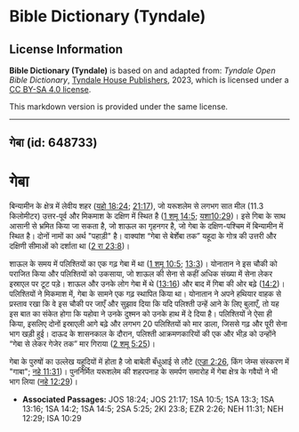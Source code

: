 # Bible Dictionary (Tyndale)

## License Information

**Bible Dictionary (Tyndale)** is based on and adapted from: _Tyndale Open Bible Dictionary_, [Tyndale House Publishers](https://tyndaleopenresources.com/), 2023, which is licensed under a [CC BY-SA 4.0 license](https://creativecommons.org/licenses/by-sa/4.0/legalcode.en).

This markdown version is provided under the same license.



--------------------------------

## गेबा (id: 648733)

गेबा
====

बिन्यामीन के क्षेत्र में लेवीय शहर ([यहो 18:24](https://ref.ly/Josh18:24); [21:17](https://ref.ly/Josh21:17)), जो यरूशलेम से लगभग सात मील (11\.3 किलोमीटर) उत्तर\-पूर्व और मिकमाश के दक्षिण में स्थित है ([1 शमू 14:5](https://ref.ly/1Sam14:5); [यशा10:29](https://ref.ly/Isa10:29))। इसे गिबा के साथ आसानी से भ्रमित किया जा सकता है, जो शाऊल का गृहनगर है, जो गेबा के दक्षिण\-पश्चिम में बिन्यामीन में स्थित है। दोनों नामों का अर्थ "पहाड़ी" है। वाक्यांश “गेबा से बेर्शेबा तक” यहूदा के गोत्र की उत्तरी और दक्षिणी सीमाओं को दर्शाता था ([2 रा 23:8](https://ref.ly/2Kgs23:8))।

शाऊल के समय में पलिश्तियों का एक गढ़ गेबा में था ([1 शमू 10:5](https://ref.ly/1Sam10:5); [13:3](https://ref.ly/1Sam13:3))। योनातान ने इस चौकी को पराजित किया और पलिश्तियों को उकसाया, जो शाऊल की सेना से कहीं अधिक संख्या में सेना लेकर इस्राएल पर टूट पड़े। शाऊल और उनके लोग गेबा में थे ([13:16](https://ref.ly/1Sam13:16)) और बाद में गिबा की ओर बढ़े ([14:2](https://ref.ly/1Sam14:2))। पलिश्तियों ने मिकमाश में, गेबा के सामने एक गढ़ स्थापित किया था। योनातान ने अपने हथियार वाहक से प्रस्ताव रखा कि वे इस चौकी पर जाएँ और सुझाव दिया कि यदि पलिश्ती उन्हें आने के लिए बुलाएँ, तो यह इस बात का संकेत होगा कि यहोवा ने उनके दुश्मन को उनके हाथ में दे दिया है। पलिश्तियों ने ऐसा ही किया, इसलिए दोनों इस्राएली आगे बढ़े और लगभग 20 पलिश्तियों को मार डाला, जिससे गढ़ और पूरी सेना भाग खड़ी हुई। दाऊद के शासनकाल के दौरान, पलिश्ती आक्रमणकारियों की एक और भीड़ को उन्होंने “गेबा से लेकर गेजेर तक” मार गिराया ([2 शमू 5:25](https://ref.ly/2Sam5:25))।

गेबा के पुरुषों का उल्लेख यहूदियों में होता है जो बाबेली बँधुआई से लौटे ([एज्रा 2:26](https://ref.ly/Ezra2:26), किंग जेम्स संस्करण में "गाबा"; [नहे 11:31](https://ref.ly/Neh11:31))। पुनर्निर्मित यरूशलेम की शहरपनाह के समर्पण समारोह में गेबा क्षेत्र के गवैयों ने भी भाग लिया ([नहे 12:29](https://ref.ly/Neh12:29))।

* **Associated Passages:** JOS 18:24; JOS 21:17; 1SA 10:5; 1SA 13:3; 1SA 13:16; 1SA 14:2; 1SA 14:5; 2SA 5:25; 2KI 23:8; EZR 2:26; NEH 11:31; NEH 12:29; ISA 10:29

